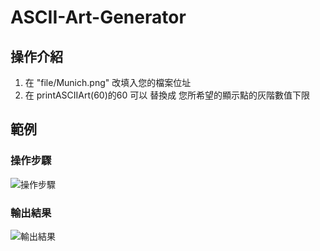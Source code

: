 # ASCII-Art-Generator
## 操作介紹
1. 在 "file/Munich.png" 改填入您的檔案位址
2. 在 printASCIIArt(60)的60 可以 替換成 您所希望的顯示點的灰階數值下限

## 範例
### 操作步驟
![操作步驟](https://imgur.com/teQDIek.png "Example Code")
### 輸出結果
![輸出結果](https://imgur.com/Urvimw1.png "Example Result")
